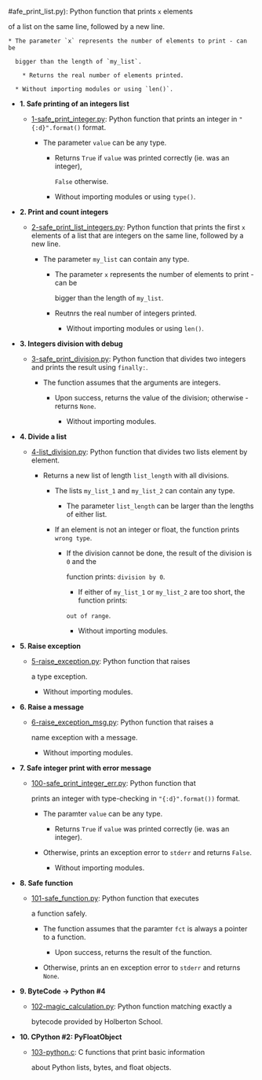 #afe_print_list.py): Python function that prints `x` elements

  of a list on the same line, followed by a new line.

    * The parameter `x` represents the number of elements to print - can be

      bigger than the length of `my_list`.

        * Returns the real number of elements printed.

	  * Without importing modules or using `len()`.



* **1. Safe printing of an integers list**

  * [1-safe_print_integer.py](./1-safe_print_integer.py): Python function that prints an integer in `"{:d}".format()` format.

    * The parameter `value` can be any type.

      * Returns `True` if `value` was printed correctly (ie. was an integer),

        `False` otherwise.

	  * Without importing modules or using `type()`.



* **2. Print and count integers**

  * [2-safe_print_list_integers.py](./2-safe_print_list_integers.py): Python function that prints the first `x` elements of a list that are integers on the same line, followed by a new line.

    * The parameter `my_list` can contain any type.

      * The parameter `x` represents the number of elements to print - can be

        bigger than the length of `my_list`.

	  * Reutnrs the real number of integers printed.

	    * Without importing modules or using `len()`.



* **3. Integers division with debug**

  * [3-safe_print_division.py](./3-safe_print_division.py): Python function that divides two integers and prints the result using `finally:`.

    * The function assumes that the arguments are integers.

      * Upon success, returns the value of the division; otherwise - returns `None`.

        * Without importing modules.



* **4. Divide a list**

  * [4-list_division.py](./4-list_division.py): Python function that divides two lists element by element.

    * Returns a new list of length `list_length` with all divisions.

      * The lists `my_list_1` and `my_list_2` can contain any type.

        * The parameter `list_length` can be larger than the lengths of either list.

	  * If an element is not an integer or float, the function prints `wrong type`.

	    * If the division cannot be done, the result of the division is `0` and the

	      function prints: `division by 0`.

	        * If either of `my_list_1` or `my_list_2` are too short, the function prints:

		  `out of range`.

		    * Without importing modules.



* **5. Raise exception**

  * [5-raise_exception.py](./5-raise_exception.py): Python function that raises

    a type exception.

      * Without importing modules.



* **6. Raise a message**

  * [6-raise_exception_msg.py](./6-raise_exception_msg.py): Python function that raises a

    name exception with a message.

      * Without importing modules.



* **7. Safe integer print with error message**

  * [100-safe_print_integer_err.py](./100-safe_print_integer_err.py): Python function that

    prints an integer with type-checking in `"{:d}".format())` format.

      * The paramter `value` can be any type.

        * Returns `True` if `value` was printed correctly (ie. was an integer).

	  * Otherwise, prints an exception error to `stderr` and returns `False`.

	    * Without importing modules.



* **8. Safe function**

  * [101-safe_function.py](./101-safe_function.py): Python function that executes

    a function safely.

      * The function assumes that the paramter `fct` is always a pointer to a function.

        * Upon success, returns the result of the function.

	  * Otherwise, prints an en exception error to `stderr` and returns `None`.



* **9. ByteCode -> Python #4**

  * [102-magic_calculation.py](./102-magic_calculation.py): Python function matching exactly a

    bytecode provided by Holberton School.



* **10. CPython #2: PyFloatObject**

  * [103-python.c](./103-python.c): C functions that print basic information

    about Python lists, bytes, and float objects.
